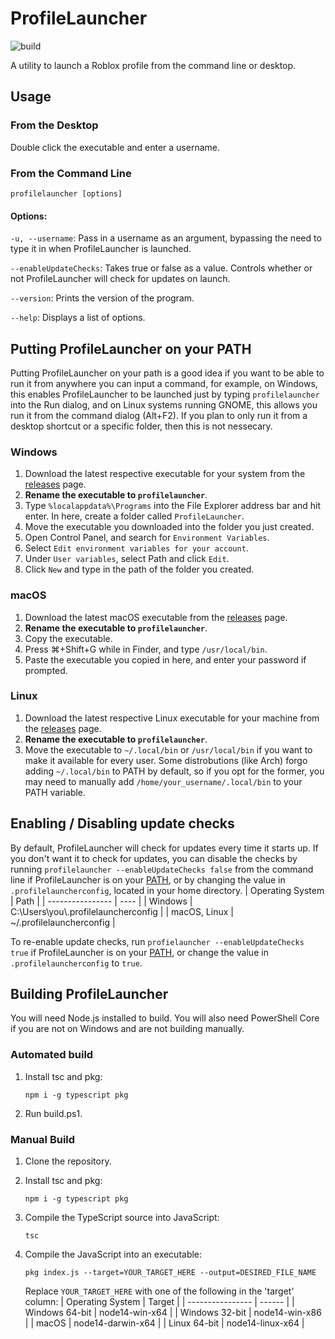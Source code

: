 # ProfileLauncher
![build](https://github.com/CominAtYou/ProfileLauncher/workflows/build/badge.svg)

A utility to launch a Roblox profile from the command line or desktop.
## Usage
### From the Desktop
Double click the executable and enter a username.
### From the Command Line
```
profilelauncher [options]
```
#### Options:
`-u, --username`: Pass in a username as an argument, bypassing the need to type it in when ProfileLauncher is launched.

`--enableUpdateChecks`: Takes true or false as a value. Controls whether or not ProfileLauncher will check for updates on launch.

`--version`: Prints the version of the program.

`--help`: Displays a list of options.
## Putting ProfileLauncher on your PATH
Putting ProfileLauncher on your path is a good idea if you want to be able to run it from anywhere you can input a command, for example, on Windows, this enables ProfileLauncher to be launched just by typing `profilelauncher` into the Run dialog, and on Linux systems running GNOME, this allows you run it from the command dialog (Alt+F2). If you plan to only run it from a desktop shortcut or a specific folder, then this is not nessecary.
### Windows
1. Download the latest respective executable for your system from the [releases](https://github.com/CominAtYou/ProfileLauncher/releases) page.
2. **Rename the executable to `profilelauncher`**.
3. Type `%localappdata%\Programs` into the File Explorer address bar and hit enter. In here, create a folder called `ProfileLauncher`.
4. Move the executable you downloaded into the folder you just created.
5. Open Control Panel, and search for `Environment Variables`.
6. Select `Edit environment variables for your account`.
7. Under `User variables`, select Path and click `Edit`.
8. Click `New` and type in the path of the folder you created.
### macOS
1. Download the latest macOS executable from the [releases](https://github.com/CominAtYou/ProfileLauncher/releases) page.
2. **Rename the executable to `profilelauncher`**.
3. Copy the executable.
4. Press ⌘+Shift+G while in Finder, and type `/usr/local/bin`.
5. Paste the executable you copied in here, and enter your password if prompted.
### Linux
1. Download the latest respective Linux executable for your machine from the [releases](https://github.com/CominAtYou/ProfileLauncher/releases) page.
2. **Rename the executable to `profilelauncher`**.
3. Move the executable to `~/.local/bin` or `/usr/local/bin` if you want to make it available for every user. Some distrobutions (like Arch) forgo adding `~/.local/bin` to PATH by default, so if you opt for the former, you may need to manually add `/home/your_username/.local/bin` to your PATH variable.
## Enabling / Disabling update checks
By default, ProfileLauncher will check for updates every time it starts up. If you don't want it to check for updates, you can disable the checks by running `profilelauncher --enableUpdateChecks false` from the command line if ProfileLauncher is on your [PATH](#putting-profilelauncher-on-your-path), or by changing the value in `.profilelauncherconfig`, located in your home directory.
| Operating System | Path |
| ---------------- | ---- |
| Windows          | C:\Users\you\\.profilelauncherconfig |
| macOS, Linux     | ~/.profilelauncherconfig |

To re-enable update checks, run `profielauncher --enableUpdateChecks true` if ProfileLauncher is on your [PATH](#putting-profilelauncher-on-your-path), or change the value in `.profilelauncherconfig` to `true`.
## Building ProfileLauncher
You will need Node.js installed to build. You will also need PowerShell Core if you are not on Windows and are not building manually.
### Automated build
1. Install tsc and pkg:

    ```
    npm i -g typescript pkg
    ```
2. Run build.ps1.
### Manual Build
1. Clone the repository.
2. Install tsc and pkg:

    ```
    npm i -g typescript pkg
    ```
3. Compile the TypeScript source into JavaScript:

    ```
    tsc
    ```
4. Compile the JavaScript into an executable:

    ```
    pkg index.js --target=YOUR_TARGET_HERE --output=DESIRED_FILE_NAME
    ```
    Replace `YOUR_TARGET_HERE` with one of the following in the 'target' column:
    | Operating System | Target |
    | ---------------- | ------ |
    | Windows 64-bit   | node14-win-x64 |
    | Windows 32-bit   | node14-win-x86 |
    | macOS            | node14-darwin-x64 |
    | Linux 64-bit     | node14-linux-x64 |
